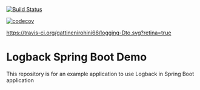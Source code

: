 [![Build Status](https://travis-ci.org/gattinenirohini66/logging-Dto.svg?branch=master)](https://travis-ci.org/gattinenirohini66/logging-Dto)

[![codecov](https://codecov.io/gattinenirohini66/logging-Dto.svg.svg)](https://codecov.io/gattinenirohini66/logging-Dto.svg)

https://travis-ci.org/gattinenirohini66/logging-Dto.svg?retina=true
# Logback Spring Boot Demo
This repository is for an example application to use Logback in Spring Boot application
